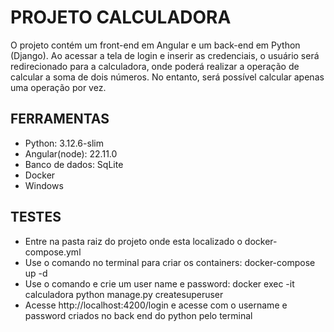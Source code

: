 # PROJETO CALCULADORA
O projeto contém um front-end em Angular e um back-end em Python (Django). 
Ao acessar a tela de login e inserir as credenciais, o usuário será redirecionado para a calculadora, 
onde poderá realizar a operação de calcular a soma de dois números. No entanto, 
será possível calcular apenas uma operação por vez.


## FERRAMENTAS
- Python: 3.12.6-slim
- Angular(node): 22.11.0
- Banco de dados: SqLite
- Docker
- Windows

## TESTES
- Entre na pasta raiz do projeto onde esta localizado o docker-compose.yml
- Use o comando no terminal para criar os containers: docker-compose up -d
- Use o comando e crie um user name e password: docker exec -it calculadora python manage.py createsuperuser
- Acesse http://localhost:4200/login e acesse com o username e password criados no back end do python pelo terminal